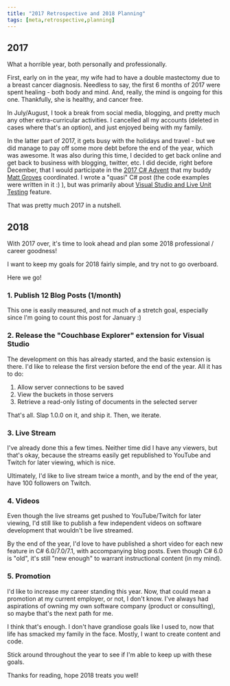 ```yaml
---
title: "2017 Retrospective and 2018 Planning"
tags: [meta,retrospective,planning]
---
```


## 2017

What a horrible year, both personally and professionally.

First, early on in the year, my wife had to have a double mastectomy due to a breast cancer diagnosis.  Needless
to say, the first 6 months of 2017 were spent healing - both body and mind.  And, really, the mind is ongoing for this
one.  Thankfully, she is healthy, and cancer free.

In July/August, I took a break from social media, blogging, and pretty much any other extra-curricular activities.  I 
cancelled all my accounts (deleted in cases where that's an option), and just enjoyed being with my family.

In the latter part of 2017, it gets busy with the holidays and travel - but we did manage to pay off some more debt before
the end of the year, which was awesome.  It was also during this time, I decided to get back online and get back to business
with blogging, twitter, etc.  I did decide, right before December, that I would participate in the [2017 C# Advent](https://crosscuttingconcerns.com/The-First-C-Advent-Calendar) that my buddy [Matt Groves](https://www.twitter.com/mgroves) coordinated.  I wrote a "quasi" C# post (the code examples were written in it :) ), but was primarily about [Visual Studio and Live Unit Testing](https://www.codingwithcalvin.net/archive/2017/12/24/live-unit-testing-in-visual-studio-2017/) feature.

That was pretty much 2017 in a nutshell.

## 2018

With 2017 over, it's time to look ahead and plan some 2018 professional / career goodness!

I want to keep my goals for 2018 fairly simple, and try not to go overboard.

Here we go!

### 1. Publish 12 Blog Posts (1/month)  
This one is easily measured, and not much of a stretch goal, especially since I'm going to count this post for January :)

### 2. Release the "Couchbase Explorer" extension for Visual Studio
The development on this has already started, and the basic extension is there.  I'd like to release the first version before the end of the year.  All it has to do:
1. Allow server connections to be saved
2. View the buckets in those servers
3. Retrieve a read-only listing of documents in the selected server

That's all.  Slap 1.0.0 on it, and ship it.  Then, we iterate.

### 3. Live Stream
I've already done this a few times.  Neither time did I have any viewers, but that's okay, because the streams easily get republished to YouTube and Twitch for later viewing, which is nice.

Ultimately, I'd like to live stream twice a month, and by the end of the year, have 100 followers on Twitch.

### 4. Videos
Even though the live streams get pushed to YouTube/Twitch for later viewing, I'd still like to publish a few independent videos on software development that wouldn't be live streamed.

By the end of the year, I'd love to have published a short video for each new feature in C# 6.0/7.0/7.1, with accompanying blog posts.  Even though C# 6.0 is "old", it's still "new enough" to warrant instructional content (in my mind).

### 5. Promotion
I'd like to increase my career standing this year.  Now, that could mean a promotion at my current employer, or not, I don't know.  I've always had aspirations of owning my own software company (product or consulting), so maybe that's the next path for me.  

I think that's enough.  I don't have grandiose goals like I used to, now that life has smacked my family in the face.  Mostly, I want to create content and code.

Stick around throughout the year to see if I'm able to keep up with these goals. 

Thanks for reading, hope 2018 treats you well!
